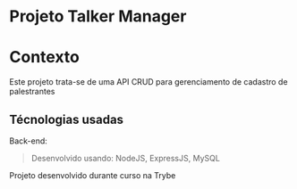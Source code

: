 # Projeto Talker Manager

# Contexto
Este projeto trata-se de uma API CRUD para gerenciamento de cadastro de palestrantes

## Técnologias usadas

Back-end:
> Desenvolvido usando: NodeJS, ExpressJS, MySQL

Projeto desenvolvido durante curso na Trybe
